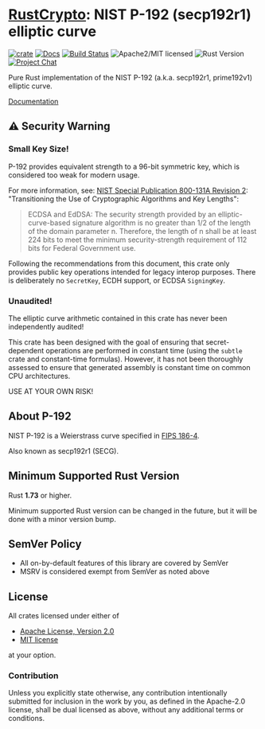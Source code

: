 # [RustCrypto]: NIST P-192 (secp192r1) elliptic curve

[![crate][crate-image]][crate-link]
[![Docs][docs-image]][docs-link]
[![Build Status][build-image]][build-link]
![Apache2/MIT licensed][license-image]
![Rust Version][rustc-image]
[![Project Chat][chat-image]][chat-link]

Pure Rust implementation of the NIST P-192 (a.k.a. secp192r1, prime192v1)
elliptic curve.

[Documentation][docs-link]

## ⚠️ Security Warning

### Small Key Size!

P-192 provides equivalent strength to a 96-bit symmetric key, which is
considered too weak for modern usage.

For more information, see:
[NIST Special Publication 800-131A Revision 2]:
"Transitioning the Use of Cryptographic Algorithms and Key Lengths":

> ECDSA and EdDSA: The security strength provided by an elliptic-curve-based
> signature algorithm is no greater than 1/2 of the length of the domain
> parameter n. Therefore, the length of n shall be at least 224 bits to meet
> the minimum security-strength requirement of 112 bits for Federal
> Government use.

Following the recommendations from this document, this crate only provides
public key operations intended for legacy interop purposes. There is
deliberately no `SecretKey`, ECDH support, or ECDSA `SigningKey`.

### Unaudited!

The elliptic curve arithmetic contained in this crate has never been
independently audited!

This crate has been designed with the goal of ensuring that secret-dependent
operations are performed in constant time (using the `subtle` crate and
constant-time formulas). However, it has not been thoroughly assessed to ensure
that generated assembly is constant time on common CPU architectures.

USE AT YOUR OWN RISK!

## About P-192

NIST P-192 is a Weierstrass curve specified in [FIPS 186-4].

Also known as secp192r1 (SECG).

## Minimum Supported Rust Version

Rust **1.73** or higher.

Minimum supported Rust version can be changed in the future, but it will be
done with a minor version bump.

## SemVer Policy

- All on-by-default features of this library are covered by SemVer
- MSRV is considered exempt from SemVer as noted above

## License

All crates licensed under either of

 * [Apache License, Version 2.0](http://www.apache.org/licenses/LICENSE-2.0)
 * [MIT license](http://opensource.org/licenses/MIT)

at your option.

### Contribution

Unless you explicitly state otherwise, any contribution intentionally submitted
for inclusion in the work by you, as defined in the Apache-2.0 license, shall be
dual licensed as above, without any additional terms or conditions.

[//]: # (badges)

[crate-image]: https://buildstats.info/crate/p192
[crate-link]: https://crates.io/crates/p192
[docs-image]: https://docs.rs/p192/badge.svg
[docs-link]: https://docs.rs/p192/
[build-image]: https://github.com/RustCrypto/elliptic-curves/actions/workflows/p192.yml/badge.svg
[build-link]: https://github.com/RustCrypto/elliptic-curves/actions/workflows/p192.yml
[license-image]: https://img.shields.io/badge/license-Apache2.0/MIT-blue.svg
[rustc-image]: https://img.shields.io/badge/rustc-1.73+-blue.svg
[chat-image]: https://img.shields.io/badge/zulip-join_chat-blue.svg
[chat-link]: https://rustcrypto.zulipchat.com/#narrow/stream/260040-elliptic-curves

[//]: # (general links)

[RustCrypto]: https://github.com/rustcrypto/
[NIST Special Publication 800-131A Revision 2]: https://nvlpubs.nist.gov/nistpubs/SpecialPublications/NIST.SP.800-131Ar2.pdf
[FIPS 186-4]: https://csrc.nist.gov/publications/detail/fips/186/4/final
